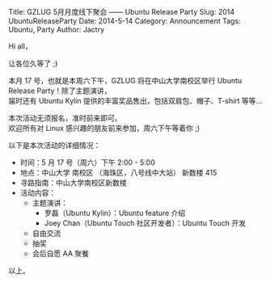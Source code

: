 Title: GZLUG 5月月度线下聚会 —— Ubuntu Release Party
Slug: 2014 UbuntuReleaseParty
Date: 2014-5-14
Category: Announcement
Tags: Ubuntu, Party
Author: Jactry

Hi all，  

让各位久等了 ;)  

本月 17 号，也就是本周六下午，GZLUG 将在中山大学南校区举行 Ubuntu Release Party！除了主题演讲，  
届时还有 Ubuntu Kylin 提供的丰富奖品售出，包括双肩包、帽子、T-shirt 等等\.\.\.  

本次活动无须报名，准时前来即可。  
欢迎所有对 Linux 感兴趣的朋友前来参加，周六下午等着你 ;)  


以下是本次活动的详细情况：

- 时间：5 月 17 号（周六）下午 2:00 - 5:00
- 地点：中山大学 南校区 （海珠区，八号线中大站） 新数楼 415
- 寻路指南：中山大学南校区新数楼
- 活动内容：
  - 主题演讲：
     - 罗磊（Ubuntu Kylin）：Ubuntu feature 介绍
     - Joey Chan（Ubuntu Touch 社区开发者）：Ubuntu Touch 开发
  - 自由交流
  - 抽奖
  - 会后自愿 AA 聚餐


以上。

